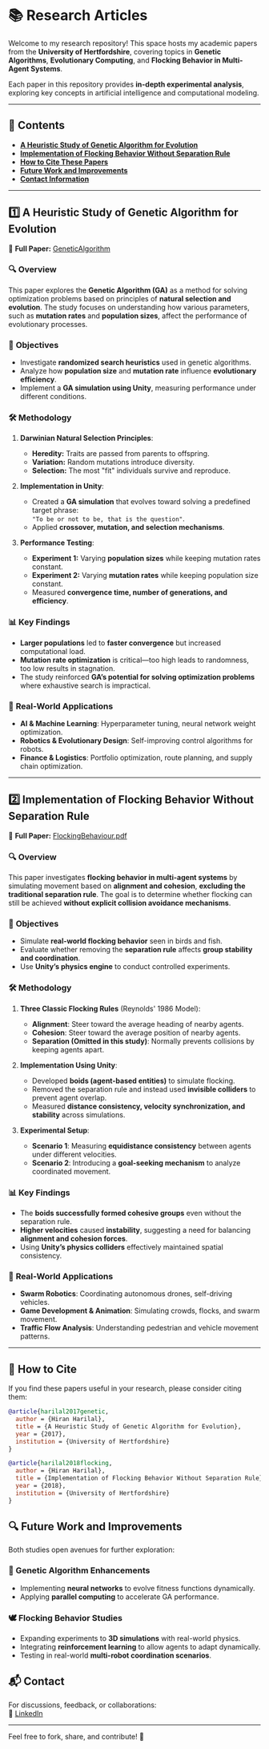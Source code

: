 # 📚 Research Articles  

Welcome to my research repository! This space hosts my academic papers from the **University of Hertfordshire**, covering topics in **Genetic Algorithms**, **Evolutionary Computing**, and **Flocking Behavior in Multi-Agent Systems**.  

Each paper in this repository provides **in-depth experimental analysis**, exploring key concepts in artificial intelligence and computational modeling.

---

## 📑 Contents  

- **[A Heuristic Study of Genetic Algorithm for Evolution](#1️⃣-a-heuristic-study-of-genetic-algorithm-for-evolution)**
- **[Implementation of Flocking Behavior Without Separation Rule](#2️⃣-implementation-of-flocking-behavior-without-separation-rule)**
- **[How to Cite These Papers](#📌-how-to-cite)**
- **[Future Work and Improvements](#🔍-future-work-and-improvements)**  
- **[Contact Information](#📬-contact)**  

---

## 1️⃣ A Heuristic Study of Genetic Algorithm for Evolution  
📄 **Full Paper:** [GeneticAlgorithm](GeneticAlgorithm.pdf)  

### 🔍 **Overview**  
This paper explores the **Genetic Algorithm (GA)** as a method for solving optimization problems based on principles of **natural selection and evolution**. The study focuses on understanding how various parameters, such as **mutation rates** and **population sizes**, affect the performance of evolutionary processes.

### 🎯 **Objectives**  
- Investigate **randomized search heuristics** used in genetic algorithms.
- Analyze how **population size** and **mutation rate** influence **evolutionary efficiency**.
- Implement a **GA simulation using Unity**, measuring performance under different conditions.

### 🛠 **Methodology**  
1. **Darwinian Natural Selection Principles**:  
   - **Heredity:** Traits are passed from parents to offspring.  
   - **Variation:** Random mutations introduce diversity.  
   - **Selection:** The most "fit" individuals survive and reproduce.  

2. **Implementation in Unity**:  
   - Created a **GA simulation** that evolves toward solving a predefined target phrase:  
     `"To be or not to be, that is the question"`.  
   - Applied **crossover, mutation, and selection mechanisms**.  

3. **Performance Testing**:  
   - **Experiment 1:** Varying **population sizes** while keeping mutation rates constant.  
   - **Experiment 2:** Varying **mutation rates** while keeping population size constant.  
   - Measured **convergence time, number of generations, and efficiency**.  

### 📊 **Key Findings**  
- **Larger populations** led to **faster convergence** but increased computational load.  
- **Mutation rate optimization** is critical—too high leads to randomness, too low results in stagnation.  
- The study reinforced **GA’s potential for solving optimization problems** where exhaustive search is impractical.  

### 🚀 **Real-World Applications**  
- **AI & Machine Learning**: Hyperparameter tuning, neural network weight optimization.  
- **Robotics & Evolutionary Design**: Self-improving control algorithms for robots.  
- **Finance & Logistics**: Portfolio optimization, route planning, and supply chain optimization.  

---

## 2️⃣ Implementation of Flocking Behavior Without Separation Rule  
📄 **Full Paper:** [FlockingBehaviour.pdf](FlockingBehaviour.pdf)  

### 🔍 **Overview**  
This paper investigates **flocking behavior in multi-agent systems** by simulating movement based on **alignment and cohesion**, **excluding the traditional separation rule**. The goal is to determine whether flocking can still be achieved **without explicit collision avoidance mechanisms**.

### 🎯 **Objectives**  
- Simulate **real-world flocking behavior** seen in birds and fish.  
- Evaluate whether removing the **separation rule** affects **group stability and coordination**.  
- Use **Unity’s physics engine** to conduct controlled experiments.  

### 🛠 **Methodology**  
1. **Three Classic Flocking Rules** (Reynolds' 1986 Model):  
   - **Alignment**: Steer toward the average heading of nearby agents.  
   - **Cohesion**: Steer toward the average position of nearby agents.  
   - **Separation (Omitted in this study)**: Normally prevents collisions by keeping agents apart.  

2. **Implementation Using Unity**:  
   - Developed **boids (agent-based entities)** to simulate flocking.  
   - Removed the separation rule and instead used **invisible colliders** to prevent agent overlap.  
   - Measured **distance consistency, velocity synchronization, and stability** across simulations.  

3. **Experimental Setup**:  
   - **Scenario 1**: Measuring **equidistance consistency** between agents under different velocities.  
   - **Scenario 2**: Introducing a **goal-seeking mechanism** to analyze coordinated movement.  

### 📊 **Key Findings**  
- The **boids successfully formed cohesive groups** even without the separation rule.  
- **Higher velocities** caused **instability**, suggesting a need for balancing **alignment and cohesion forces**.  
- Using **Unity’s physics colliders** effectively maintained spatial consistency.  

### 🚀 **Real-World Applications**  
- **Swarm Robotics**: Coordinating autonomous drones, self-driving vehicles.  
- **Game Development & Animation**: Simulating crowds, flocks, and swarm movement.  
- **Traffic Flow Analysis**: Understanding pedestrian and vehicle movement patterns.  

---

## 📌 How to Cite  
If you find these papers useful in your research, please consider citing them:  

```bibtex
@article{harilal2017genetic,
  author = {Hiran Harilal},
  title = {A Heuristic Study of Genetic Algorithm for Evolution},
  year = {2017},
  institution = {University of Hertfordshire}
}

@article{harilal2018flocking,
  author = {Hiran Harilal},
  title = {Implementation of Flocking Behavior Without Separation Rule},
  year = {2018},
  institution = {University of Hertfordshire}
}
```
## 🔍 Future Work and Improvements  
Both studies open avenues for further exploration:  

### 🧬 Genetic Algorithm Enhancements  
- Implementing **neural networks** to evolve fitness functions dynamically.  
- Applying **parallel computing** to accelerate GA performance.  

### 🕊️ Flocking Behavior Studies  
- Expanding experiments to **3D simulations** with real-world physics.  
- Integrating **reinforcement learning** to allow agents to adapt dynamically.  
- Testing in real-world **multi-robot coordination scenarios**.  

## 📬 Contact  
For discussions, feedback, or collaborations:  
🔗 [LinkedIn](https://www.linkedin.com/in/hiranharilal)  

---

Feel free to fork, share, and contribute! 🚀

